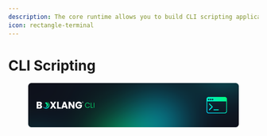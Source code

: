```yaml
---
description: The core runtime allows you to build CLI scripting applications
icon: rectangle-terminal
---
```


# CLI Scripting

<figure><img src="../../.gitbook/assets/BL-CLI.png" alt=""><figcaption></figcaption></figure>
